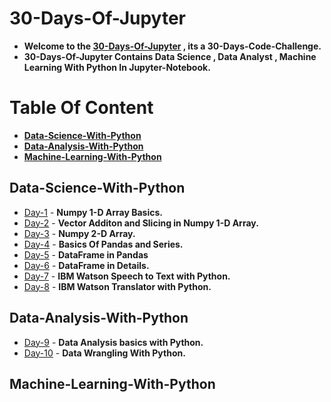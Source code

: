 # 30-Days-Of-Jupyter
- **Welcome to the [30-Days-Of-Jupyter](https://github.com/ankitdobhal/30-Days-Of-Jupyter) , its a 30-Days-Code-Challenge.**
- **30-Days-Of-Jupyter Contains Data Science , Data Analyst , Machine Learning With Python In Jupyter-Notebook.**

# Table Of Content
- **[Data-Science-With-Python](#Data-Science-With-Python)**
- **[Data-Analysis-With-Python](#Data-Analysis-With-Python)**
- **[Machine-Learning-With-Python](#Machine-Learning-With-Python)**

## Data-Science-With-Python
- [Day-1](https://github.com/ankitdobhal/30-Days-Of-Jupyter/blob/master/Data-Science-With-Python/day1.ipynb) - **Numpy 1-D Array Basics.**
- [Day-2](https://github.com/ankitdobhal/30-Days-Of-Jupyter/blob/master/Data-Science-With-Python/day2.ipynb) - **Vector Additon and Slicing in Numpy 1-D Array.**
- [Day-3](https://github.com/ankitdobhal/30-Days-Of-Jupyter/blob/master/Data-Science-With-Python/day3.ipynb) - **Numpy 2-D Array.**
- [Day-4](https://github.com/ankitdobhal/30-Days-Of-Jupyter/blob/master/Data-Science-With-Python/day4.ipynb) - **Basics Of Pandas and Series.**
- [Day-5](https://github.com/ankitdobhal/30-Days-Of-Jupyter/blob/master/Data-Science-With-Python/day5.ipynb) - **DataFrame in Pandas**
- [Day-6](https://github.com/ankitdobhal/30-Days-Of-Jupyter/blob/master/Data-Science-With-Python/day6.ipynb) - **DataFrame in Details.**
- [Day-7](https://github.com/ankitdobhal/30-Days-Of-Jupyter/blob/master/Data-Science-With-Python/day7.ipynb) - **IBM Watson Speech to Text with Python.**
- [Day-8](https://github.com/ankitdobhal/30-Days-Of-Jupyter/blob/master/Data-Science-With-Python/day8.ipynb) - **IBM Watson Translator with Python.**

## Data-Analysis-With-Python

- [Day-9](https://github.com/ankitdobhal/30-Days-Of-Jupyter/blob/master/Data-Analysis-With-Python/day9.ipynb)  - **Data Analysis basics with Python.**
- [Day-10](https://github.com/ankitdobhal/30-Days-Of-Jupyter/blob/master/Data-Analysis-With-Python/day10.ipynb) - **Data Wrangling With Python.**

## Machine-Learning-With-Python